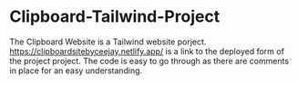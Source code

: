 # Clipboard-Tailwind-Project
The Clipboard Website is a Tailwind website porject.
https://clipboardsitebyceejay.netlify.app/ is a link to the deployed form of the project project.
The code is easy to go through as there are comments in place for an easy understanding.
